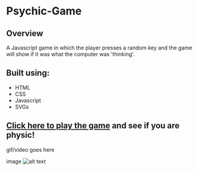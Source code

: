 # Psychic-Game

## Overview ##
A Javascript game in which the player presses a random key and the game will show if it was what the computer was 'thinking'. 

## Built using: ##

- HTML
- CSS
- Javascript
- SVGs

## [Click here to play the game](https://clawrence005.github.io/Psychic-Game/) and see if you are physic!

gif/video goes here

image ![alt text](image.jpg)
